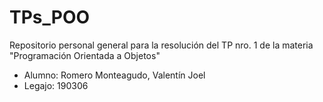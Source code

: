 # TPs_POO
Repositorio personal general para la resolución del TP nro. 1 de la materia "Programación Orientada a Objetos" 

- Alumno: Romero Monteagudo, Valentín Joel
- Legajo: 190306
